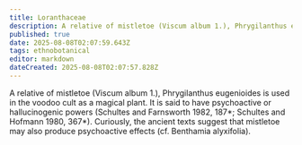```yaml
---
title: Loranthaceae
description: A relative of mistletoe (Viscum album 1.), Phrygilanthus eugenioides is used in the voodoo cult as a magical plant.
published: true
date: 2025-08-08T02:07:59.643Z
tags: ethnobotanical
editor: markdown
dateCreated: 2025-08-08T02:07:57.828Z
---
```


A relative of mistletoe (Viscum album 1.), Phrygilanthus eugenioides is used in the voodoo cult as a magical plant. It is said to have psychoactive or hallucinogenic powers (Schultes and Farnsworth 1982, 187*; Schultes and Hofmann 1980, 367*). Curiously, the ancient texts suggest that mistletoe may also produce psychoactive effects (cf. Benthamia alyxifolia).